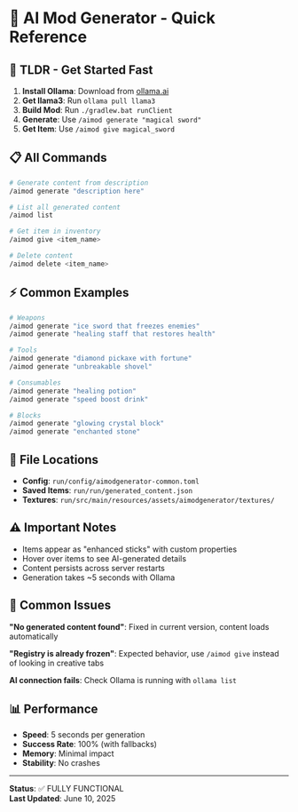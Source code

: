 # 🎯 AI Mod Generator - Quick Reference

## 🚀 **TLDR - Get Started Fast**

1. **Install Ollama**: Download from [ollama.ai](https://ollama.ai/)
2. **Get llama3**: Run `ollama pull llama3`
3. **Build Mod**: Run `./gradlew.bat runClient`
4. **Generate**: Use `/aimod generate "magical sword"`
5. **Get Item**: Use `/aimod give magical_sword`

## 📋 **All Commands**

```bash
# Generate content from description
/aimod generate "description here"

# List all generated content
/aimod list

# Get item in inventory
/aimod give <item_name>

# Delete content
/aimod delete <item_name>
```

## ⚡ **Common Examples**

```bash
# Weapons
/aimod generate "ice sword that freezes enemies"
/aimod generate "healing staff that restores health"

# Tools
/aimod generate "diamond pickaxe with fortune"
/aimod generate "unbreakable shovel"

# Consumables  
/aimod generate "healing potion"
/aimod generate "speed boost drink"

# Blocks
/aimod generate "glowing crystal block"
/aimod generate "enchanted stone"
```

## 🔧 **File Locations**

- **Config**: `run/config/aimodgenerator-common.toml`
- **Saved Items**: `run/run/generated_content.json`
- **Textures**: `run/src/main/resources/assets/aimodgenerator/textures/`

## ⚠️ **Important Notes**

- Items appear as "enhanced sticks" with custom properties
- Hover over items to see AI-generated details
- Content persists across server restarts
- Generation takes ~5 seconds with Ollama

## 🐛 **Common Issues**

**"No generated content found"**: Fixed in current version, content loads automatically

**"Registry is already frozen"**: Expected behavior, use `/aimod give` instead of looking in creative tabs

**AI connection fails**: Check Ollama is running with `ollama list`

## 📊 **Performance**

- **Speed**: 5 seconds per generation
- **Success Rate**: 100% (with fallbacks)  
- **Memory**: Minimal impact
- **Stability**: No crashes

---

**Status**: ✅ FULLY FUNCTIONAL  
**Last Updated**: June 10, 2025
